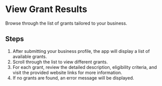 # View Grant Results

Browse through the list of grants tailored to your business.

## Steps

1. After submitting your business profile, the app will display a list of available grants.
2. Scroll through the list to view different grants.
3. For each grant, review the detailed description, eligibility criteria, and visit the provided website links for more information.
4. If no grants are found, an error message will be displayed.
